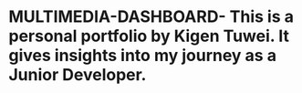 # MULTIMEDIA-DASHBOARD- This is a personal portfolio by Kigen Tuwei. It gives insights into my journey as a Junior Developer.
